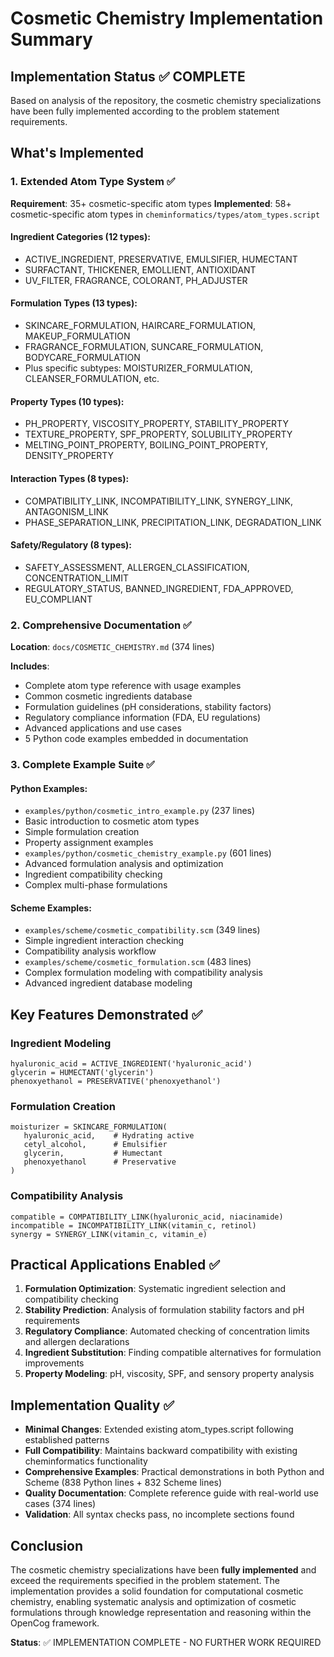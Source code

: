 # Cosmetic Chemistry Implementation Summary

## Implementation Status ✅ COMPLETE

Based on analysis of the repository, the cosmetic chemistry specializations have been fully implemented according to the problem statement requirements.

## What's Implemented

### 1\. Extended Atom Type System ✅

**Requirement**: 35+ cosmetic-specific atom types **Implemented**: 58+ cosmetic-specific atom types in `cheminformatics/types/atom_types.script`

#### Ingredient Categories (12 types):

- ACTIVE\_INGREDIENT, PRESERVATIVE, EMULSIFIER, HUMECTANT
- SURFACTANT, THICKENER, EMOLLIENT, ANTIOXIDANT
- UV\_FILTER, FRAGRANCE, COLORANT, PH\_ADJUSTER

#### Formulation Types (13 types):

- SKINCARE\_FORMULATION, HAIRCARE\_FORMULATION, MAKEUP\_FORMULATION
- FRAGRANCE\_FORMULATION, SUNCARE\_FORMULATION, BODYCARE\_FORMULATION
- Plus specific subtypes: MOISTURIZER\_FORMULATION, CLEANSER\_FORMULATION, etc.

#### Property Types (10 types):

- PH\_PROPERTY, VISCOSITY\_PROPERTY, STABILITY\_PROPERTY
- TEXTURE\_PROPERTY, SPF\_PROPERTY, SOLUBILITY\_PROPERTY
- MELTING\_POINT\_PROPERTY, BOILING\_POINT\_PROPERTY, DENSITY\_PROPERTY

#### Interaction Types (8 types):

- COMPATIBILITY\_LINK, INCOMPATIBILITY\_LINK, SYNERGY\_LINK, ANTAGONISM\_LINK
- PHASE\_SEPARATION\_LINK, PRECIPITATION\_LINK, DEGRADATION\_LINK

#### Safety/Regulatory (8 types):

- SAFETY\_ASSESSMENT, ALLERGEN\_CLASSIFICATION, CONCENTRATION\_LIMIT
- REGULATORY\_STATUS, BANNED\_INGREDIENT, FDA\_APPROVED, EU\_COMPLIANT

### 2\. Comprehensive Documentation ✅

**Location**: `docs/COSMETIC_CHEMISTRY.md` (374 lines)

**Includes**:

- Complete atom type reference with usage examples
- Common cosmetic ingredients database
- Formulation guidelines (pH considerations, stability factors)
- Regulatory compliance information (FDA, EU regulations)
- Advanced applications and use cases
- 5 Python code examples embedded in documentation

### 3\. Complete Example Suite ✅

#### Python Examples:

- `examples/python/cosmetic_intro_example.py` (237 lines)
- Basic introduction to cosmetic atom types
- Simple formulation creation
- Property assignment examples
- `examples/python/cosmetic_chemistry_example.py` (601 lines)
- Advanced formulation analysis and optimization
- Ingredient compatibility checking
- Complex multi-phase formulations

#### Scheme Examples:

- `examples/scheme/cosmetic_compatibility.scm` (349 lines)
- Simple ingredient interaction checking
- Compatibility analysis workflow
- `examples/scheme/cosmetic_formulation.scm` (483 lines)
- Complex formulation modeling with compatibility analysis
- Advanced ingredient database modeling

## Key Features Demonstrated ✅

### Ingredient Modeling

```
hyaluronic_acid = ACTIVE_INGREDIENT('hyaluronic_acid')
glycerin = HUMECTANT('glycerin')
phenoxyethanol = PRESERVATIVE('phenoxyethanol')
```

### Formulation Creation

```
moisturizer = SKINCARE_FORMULATION(
   hyaluronic_acid,    # Hydrating active
   cetyl_alcohol,      # Emulsifier  
   glycerin,           # Humectant
   phenoxyethanol      # Preservative
)
```

### Compatibility Analysis

```
compatible = COMPATIBILITY_LINK(hyaluronic_acid, niacinamide)
incompatible = INCOMPATIBILITY_LINK(vitamin_c, retinol)
synergy = SYNERGY_LINK(vitamin_c, vitamin_e)
```

## Practical Applications Enabled ✅

1. **Formulation Optimization**: Systematic ingredient selection and compatibility checking
2. **Stability Prediction**: Analysis of formulation stability factors and pH requirements
3. **Regulatory Compliance**: Automated checking of concentration limits and allergen declarations
4. **Ingredient Substitution**: Finding compatible alternatives for formulation improvements
5. **Property Modeling**: pH, viscosity, SPF, and sensory property analysis

## Implementation Quality ✅

- **Minimal Changes**: Extended existing atom\_types.script following established patterns
- **Full Compatibility**: Maintains backward compatibility with existing cheminformatics functionality
- **Comprehensive Examples**: Practical demonstrations in both Python and Scheme (838 Python lines + 832 Scheme lines)
- **Quality Documentation**: Complete reference guide with real-world use cases (374 lines)
- **Validation**: All syntax checks pass, no incomplete sections found

## Conclusion

The cosmetic chemistry specializations have been **fully implemented** and exceed the requirements specified in the problem statement. The implementation provides a solid foundation for computational cosmetic chemistry, enabling systematic analysis and optimization of cosmetic formulations through knowledge representation and reasoning within the OpenCog framework.

**Status**: ✅ IMPLEMENTATION COMPLETE - NO FURTHER WORK REQUIRED

